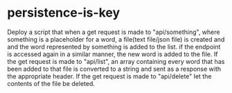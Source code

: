 # persistence-is-key
Deploy a script that when a get request is made to "api/something", where something is a placeholder for a word, a file(text file/json file) is created and and the word represented by something is added to the list. if the endpoint is accessed again in a similar manner, the new word is added to the file.  If the get request is made to "api/list", an array containing every word that has been added to that file is converted to a string and sent as a response with the appropriate header.  If the get request is made to "api/delete" let the contents of the file be deleted. 
